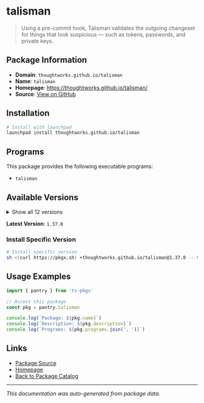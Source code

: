 # talisman

> Using a pre-commit hook, Talisman validates the outgoing changeset for things that look suspicious — such as tokens, passwords, and private keys.

## Package Information

- **Domain**: `thoughtworks.github.io/talisman`
- **Name**: `talisman`
- **Homepage**: https://thoughtworks.github.io/talisman/
- **Source**: [View on GitHub](https://github.com/pkgxdev/pantry/tree/main/projects/thoughtworks.github.io/talisman/package.yml)

## Installation

```bash
# Install with launchpad
launchpad install thoughtworks.github.io/talisman
```

## Programs

This package provides the following executable programs:

- `talisman`

## Available Versions

<details>
<summary>Show all 12 versions</summary>

- `1.37.0`, `1.36.1`, `1.36.0`, `1.35.1`, `1.35.0`
- `1.34.0`, `1.33.2`, `1.33.1`, `1.33.0`, `1.32.2`
- `1.32.1`, `1.32.0`

</details>

**Latest Version**: `1.37.0`

### Install Specific Version

```bash
# Install specific version
sh <(curl https://pkgx.sh) +thoughtworks.github.io/talisman@1.37.0 -- $SHELL -i
```

## Usage Examples

```typescript
import { pantry } from 'ts-pkgx'

// Access this package
const pkg = pantry.talisman

console.log(`Package: ${pkg.name}`)
console.log(`Description: ${pkg.description}`)
console.log(`Programs: ${pkg.programs.join(', ')}`)
```

## Links

- [Package Source](https://github.com/pkgxdev/pantry/tree/main/projects/thoughtworks.github.io/talisman/package.yml)
- [Homepage](https://thoughtworks.github.io/talisman/)
- [Back to Package Catalog](../../../package-catalog.md)

---

*This documentation was auto-generated from package data.*

